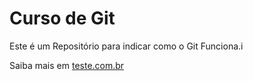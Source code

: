 # Curso de Git

Este é um Repositório para indicar como o Git Funciona.i

Saiba mais em [teste.com.br](https://google.com)